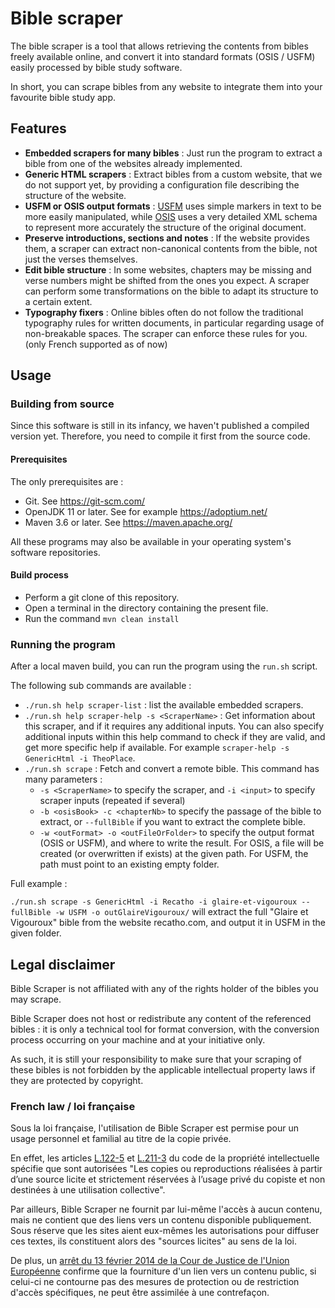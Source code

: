 # Bible scraper

The bible scraper is a tool that allows retrieving the contents from bibles
freely available online, and convert it into standard formats (OSIS / USFM)
easily processed by bible study software.

In short, you can scrape bibles from any website to integrate them into your
favourite bible study app.

## Features

- **Embedded scrapers for many bibles** : Just run the program to extract a bible
from one of the websites already implemented.
- **Generic HTML scrapers** : Extract bibles from a custom website, that we do not
support yet, by providing a configuration file describing the structure of the
website.
- **USFM or OSIS output formats** : [USFM](https://ubsicap.github.io/usfm/) uses simple
markers in text to be more easily manipulated, while [OSIS](https://wiki.crosswire.org/OSIS)
uses a very detailed XML schema to represent more accurately the structure of
the original document.
- **Preserve introductions, sections and notes** : If the website provides them,
a scraper can extract non-canonical contents from the bible, not just the verses
themselves.
- **Edit bible structure** : In some websites, chapters may be missing and verse 
numbers might be shifted from the ones you expect. A scraper can perform some
transformations on the bible to adapt its structure to a certain extent.
- **Typography fixers** : Online bibles often do not follow the traditional typography
rules for written documents, in particular regarding usage of non-breakable spaces.
The scraper can enforce these rules for you. (only French supported as of now)

## Usage

### Building from source

Since this software is still in its infancy, we haven't published a compiled
version yet. Therefore, you need to compile it first from the source code.

#### Prerequisites

The only prerequisites are :
- Git. See https://git-scm.com/
- OpenJDK 11 or later. See for example https://adoptium.net/ 
- Maven 3.6 or later. See https://maven.apache.org/

All these programs may also be available in your operating system's software
repositories.

#### Build process

- Perform a git clone of this repository.
- Open a terminal in the directory containing the present file.
- Run the command `mvn clean install`

### Running the program

After a local maven build, you can run the program using the `run.sh` script.

The following sub commands are available :

- `./run.sh help scraper-list` : list the available embedded scrapers.
- `./run.sh help scraper-help -s <ScraperName>` : Get information about this scraper, and if it requires any additional inputs.
You can also specify additional inputs within this help command to check if they are valid, and get more specific help if available.
For example `scraper-help -s GenericHtml -i TheoPlace`.
- `./run.sh scrape` : Fetch and convert a remote bible. This command has many parameters :
  - `-s <ScraperName>` to specify the scraper, and `-i <input>` to specify scraper inputs (repeated if several)
  - `-b <osisBook> -c <chapterNb>` to specify the passage of the bible to extract, or `--fullBible` if you want to extract the complete bible.
  - `-w <outFormat> -o <outFileOrFolder>` to specify the output format (OSIS or USFM), and where to write the result.
For OSIS, a file will be created (or overwritten if exists) at the given path.
For USFM, the path must point to an existing empty folder.

Full example :

`./run.sh scrape -s GenericHtml -i Recatho -i glaire-et-vigouroux --fullBible -w USFM -o outGlaireVigouroux/`
will extract the full "Glaire et Vigouroux" bible from the website recatho.com, and output it in USFM in the given folder.

## Legal disclaimer

Bible Scraper is not affiliated with any of the rights holder of the bibles you may scrape.

Bible Scraper does not host or redistribute any content of the referenced bibles : it is
only a technical tool for format conversion, with the conversion process occurring on your
machine and at your initiative only.

As such, it is still your responsibility to make sure that your scraping of these bibles is
not forbidden by the applicable intellectual property laws if they are protected by copyright.

### French law / loi française

Sous la loi française, l'utilisation de Bible Scraper est permise pour un usage personnel et
familial au titre de la copie privée.

En effet, les articles [L.122-5](https://www.legifrance.gouv.fr/codes/article_lc/LEGIARTI000037388886)
et [L.211-3](https://www.legifrance.gouv.fr/codes/article_lc/LEGIARTI000038835794) du code de
la propriété intellectuelle spécifie que sont autorisées "Les copies ou reproductions réalisées à partir
d’une source licite et strictement réservées à l’usage privé du copiste et non destinées à une utilisation
collective".

Par ailleurs, Bible Scraper ne fournit par lui-même l'accès à aucun contenu, mais ne contient que des
liens vers un contenu disponible publiquement. Sous réserve que les sites aient eux-mêmes les autorisations
pour diffuser ces textes, ils constituent alors des "sources licites" au sens de la loi.

De plus, un [arrêt du 13 février 2014 de la Cour de Justice de l'Union Européenne](https://curia.europa.eu/juris/document/document.jsf?docid=147847)
confirme que la fourniture d'un lien vers un contenu public, si celui-ci ne contourne pas des mesures
de protection ou de restriction d'accès spécifiques, ne peut être assimilée à une contrefaçon.
